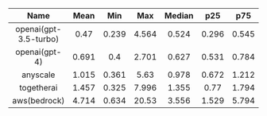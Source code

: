 | Name | Mean | Min | Max | Median | p25 | p75 | p5 | p95 |
|:----:|:----:|:---:|:---:|:------:|:---:|:---:|:--:|:---:|
| openai(gpt-3.5-turbo) | 0.47 | 0.239 | 4.564 | 0.524 | 0.296 | 0.545 | 0.259 | 0.834 |
| openai(gpt-4) | 0.691 | 0.4 | 2.701 | 0.627 | 0.531 | 0.784 | 0.462 | 1.136 |
| anyscale | 1.015 | 0.361 | 5.63 | 0.978 | 0.672 | 1.212 | 0.481 | 1.657 |
| togetherai | 1.457 | 0.325 | 7.996 | 1.355 | 0.77 | 1.794 | 0.448 | 2.924 |
| aws(bedrock) | 4.714 | 0.634 | 20.53 | 3.556 | 1.529 | 5.794 | 1.108 | 13.879 |